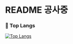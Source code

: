 # **README 공사중**



### 👑 Top Langs
[![Top Langs](https://github-readme-stats.vercel.app/api/top-langs/?username=noonbbara&langs_count=10&layout=compact&theme=default)](https://github.com/noonbbara/noonbbara)﻿

<!---
noonbbara/noonbbara is a ✨ special ✨ repository because its `README.md` (this file) appears on your GitHub profile.
You can click the Preview link to take a look at your changes.

- 👋 Hi, I’m @noonbbara
- 👀 I’m interested in ...
- 🌱 I’m currently learning ...
- 💞️ I’m looking to collaborate on ...
- 📫 How to reach me ...
- 😄 Pronouns: ...
- ⚡ Fun fact: ...
--->
